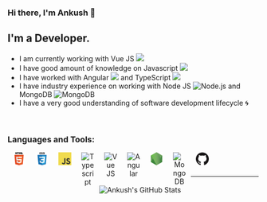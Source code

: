 ### Hi there, I'm Ankush 👋

<!--START_SECTION:waka--><!--END_SECTION:waka-->

## I'm a Developer.

- I am currently working with Vue JS <img width="12px" src="https://seeklogo.com/images/V/vuejs-logo-17D586B587-seeklogo.com.png">
- I have good amount of knowledge on Javascript <img width="12px" src="https://cdn.worldvectorlogo.com/logos/javascript.svg"> 
- I have worked with Angular <img width="12px" src="https://cdn.worldvectorlogo.com/logos/angular-icon-1.svg"> and TypeScript <img width="12px" src="https://cdn.worldvectorlogo.com/logos/typescript.svg">
- I have industry experience on working with Node JS <img alt="Node.js" width="12px" src="https://nodejs.org/static/images/logo-hexagon-card.png" /> and MongoDB <img alt="MongoDB" width="12px" src="https://www.pngitem.com/pimgs/m/385-3850359_icon-mongodb-logo-hd-png-download.png" />
- I have a very good understanding of software development lifecycle 🌀

<br />

### Languages and Tools:

<img align="left" alt="HTML5" title="HTML" width="26px" style="margin-left:10px;margin-right:10px;text-align:center" src="https://raw.githubusercontent.com/github/explore/80688e429a7d4ef2fca1e82350fe8e3517d3494d/topics/html/html.png" />
<img align="left" alt="CSS3" title="CSS" width="26px" style="margin-left:10px;margin-right:10px;text-align:center" src="https://raw.githubusercontent.com/github/explore/80688e429a7d4ef2fca1e82350fe8e3517d3494d/topics/css/css.png" />
<img align="left" alt="JavaScript" title="Javascript" width="26px" style="margin-left:10px;margin-right:10px;text-align:center" src="https://raw.githubusercontent.com/github/explore/80688e429a7d4ef2fca1e82350fe8e3517d3494d/topics/javascript/javascript.png" />
<img align="left" alt="Typescript" title="Typescript"  width="26px" style="margin-left:10px;margin-right:10px;text-align:center" src="https://cdn.worldvectorlogo.com/logos/typescript.svg">
<img align="left" alt="Vue JS" title="Vue JS" width="26px" style="margin-left:10px;margin-right:10px;text-align:center" src="https://seeklogo.com/images/V/vuejs-logo-17D586B587-seeklogo.com.png" >
<img align="left" alt="Angular" title="Angular" width="26px" style="margin-left:10px;margin-right:10px;text-align:center" src="https://cdn.worldvectorlogo.com/logos/angular-icon-1.svg">
<img align="left" alt="Node.js" title="Node JS" width="26px" style="margin-left:10px;margin-right:10px;text-align:center" src="https://raw.githubusercontent.com/github/explore/80688e429a7d4ef2fca1e82350fe8e3517d3494d/topics/nodejs/nodejs.png" />
<img align="left" alt="MongoDB" title="MongoDB" width="26px" style="margin-left:10px;margin-right:10px;text-align:center" src="https://www.pngitem.com/pimgs/m/385-3850359_icon-mongodb-logo-hd-png-download.png" />
<img align="left" alt="GitHub"  title="Github" width="26px" style="margin-left:10px;margin-right:10px;text-align:center" src="https://raw.githubusercontent.com/github/explore/78df643247d429f6cc873026c0622819ad797942/topics/github/github.png" />

<br />
<br />

---

<img align="left" alt="Ankush's GitHub Stats" src="https://github-readme-stats.vercel.app/api?username=ar2653&show_icons=true&hide=stars&count_private=true" />

 

<!--
**ar2653/ar2653** is a ✨ _special_ ✨ repository because its `README.md` (this file) appears on your GitHub profile.

Here are some ideas to get you started:

- 🔭 I’m currently working on ...
- 🌱 I’m currently learning ...
- 👯 I’m looking to collaborate on ...
- 🤔 I’m looking for help with ...
- 💬 Ask me about ...
- 📫 How to reach me: ...
- 😄 Pronouns: ...
- ⚡ Fun fact: ...
-->
